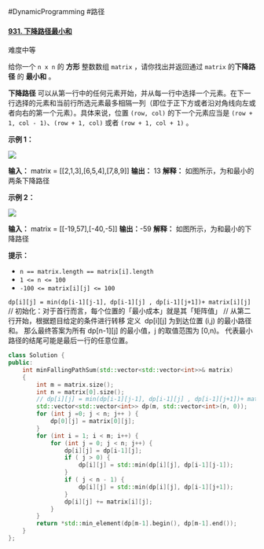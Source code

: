 #DynamicProgramming #路径
#### [931. 下降路径最小和](https://leetcode.cn/problems/minimum-falling-path-sum/)

难度中等

给你一个 `n x n` 的 **方形** 整数数组 `matrix` ，请你找出并返回通过 `matrix` 的**下降路径** 的 **最小和** 。

**下降路径** 可以从第一行中的任何元素开始，并从每一行中选择一个元素。在下一行选择的元素和当前行所选元素最多相隔一列（即位于正下方或者沿对角线向左或者向右的第一个元素）。具体来说，位置 `(row, col)` 的下一个元素应当是 `(row + 1, col - 1)`、`(row + 1, col)` 或者 `(row + 1, col + 1)` 。

**示例 1：**

![](https://assets.leetcode.com/uploads/2021/11/03/failing1-grid.jpg)

**输入：** matrix = \[[2,1,3],[6,5,4],[7,8,9]\]
**输出：** 13
**解释：** 如图所示，为和最小的两条下降路径

**示例 2：**

![](https://assets.leetcode.com/uploads/2021/11/03/failing2-grid.jpg)

**输入：** matrix = \[\[-19,57\],\[-40,-5\]\]
**输出：**-59
**解释：** 如图所示，为和最小的下降路径

**提示：**

-   `n == matrix.length == matrix[i].length`
-   `1 <= n <= 100`
-   `-100 <= matrix[i][j] <= 100`

`dp[i][j] = min(dp[i-1][j-1], dp[i-1][j] , dp[i-1][j+1])+ matrix[i][j]`
// 初始化：对于首行而言，每个位置的「最小成本」就是其「矩阵值」
// 从第二行开始，根据题目给定的条件进行转移
定义  dp\[i]\[j] 为到达位置 (i,j) 的最小路径和。
那么最终答案为所有 dp\[n-1]\[j] 的最小值，j 的取值范围为 \[0,n\)。
代表最小路径的结尾可能是最后一行的任意位置。
```cpp
class Solution {
public:
    int minFallingPathSum(std::vector<std::vector<int>>& matrix)
    {
        int m = matrix.size();
        int n = matrix[0].size();
        // dp[i][j] = min(dp[i-1][j-1], dp[i-1][j] , dp[i-1][j+1])+ matrix[i][j]
        std::vector<std::vector<int>> dp(m, std::vector<int>(n, 0));
        for (int j =0; j < n; j++ ) {
            dp[0][j] = matrix[0][j];
        }
        for (int i = 1; i < m; i++) {
            for (int j = 0; j < n; j++) {
                dp[i][j] = dp[i-1][j];
                if ( j > 0) {
                    dp[i][j] = std::min(dp[i][j], dp[i-1][j-1]);
                }
                if ( j < n - 1) {
                    dp[i][j] = std::min(dp[i][j], dp[i-1][j+1]);
                }
                dp[i][j] += matrix[i][j];
            }
        }
        return *std::min_element(dp[m-1].begin(), dp[m-1].end());
    }
};
```